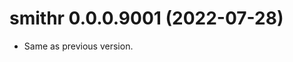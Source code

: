 <!-- NEWS.md is maintained by https://cynkra.github.io/fledge, do not edit -->

# smithr 0.0.0.9001 (2022-07-28)

- Same as previous version.


